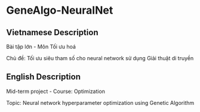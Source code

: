 # GeneAlgo-NeuralNet


## Vietnamese Description

Bài tập lớn - Môn Tối ưu hoá

Chủ đề: Tối ưu siêu tham số cho neural network sử dụng Giải thuật di truyền


## English Description

Mid-term project - Course: Optimization

Topic: Neural network hyperparameter optimization using Genetic Algorithm
